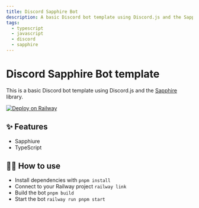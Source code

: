 ```yaml
---
title: Discord Sapphire Bot
description: A basic Discord bot template using Discord.js and the Sapphire library.
tags:
  - typescript
  - javascript
  - discord
  - sapphire
---
```


# Discord Sapphire Bot template

This is a basic Discord bot template using Discord.js and the [Sapphire](https://www.sapphirejs.dev/) library.

[![Deploy on Railway](https://railway.app/button.svg)](https://railway.app/new/template/4v1jeR?referralCode=6QmbhN)

## ✨ Features

- Sapphiure
- TypeScript

## 💁‍♀️ How to use

- Install dependencies with `pnpm install`
- Connect to your Railway project `railway link`
- Build the bot `pnpm build`
- Start the bot `railway run pnpm start`
